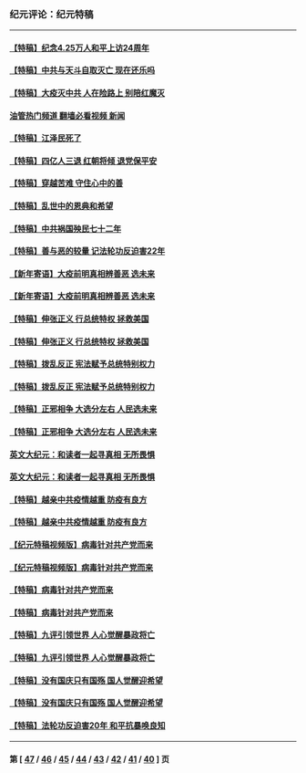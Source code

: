 ### 纪元评论：纪元特稿
---
#### [【特稿】纪念4.25万人和平上访24周年](../../pages/nsc424/n13980883.md?05080330) 
#### [【特稿】中共与天斗自取灭亡 现在还乐吗](../../pages/nsc424/n13897482.md?05080330) 
#### [【特稿】大疫灭中共 人在险路上 别陪红魔灭](../../pages/nsc424/n13890697.md?05080330) 
#### [油管热门频道 翻墙必看视频 新闻](ok?05080330)
#### [【特稿】江泽民死了](../../pages/nsc424/n13876300.md?05080330) 
#### [【特稿】四亿人三退 红朝将倾 退党保平安](../../pages/nsc424/n13794378.md?05080330) 
#### [【特稿】穿越苦难 守住心中的善](../../pages/nsc424/n13784979.md?05080330) 
#### [【特稿】乱世中的恩典和希望](../../pages/nsc424/n13734687.md?05080330) 
#### [【特稿】中共祸国殃民七十二年](../../pages/nsc424/n13272607.md?05080330) 
#### [【特稿】善与恶的较量 记法轮功反迫害22年](../../pages/nsc424/n13086597.md?05080330) 
#### [【新年寄语】大疫前明真相辨善恶 选未来](../../pages/nsc424/n12660855.md?05080330) 
#### [【新年寄语】大疫前明真相辨善恶 选未来](../../pages/nsc424/n12660855.md?05080330) 
#### [【特稿】伸张正义 行总统特权 拯救美国](../../pages/nsc424/n12616806.md?05080330) 
#### [【特稿】伸张正义 行总统特权 拯救美国](../../pages/nsc424/n12616806.md?05080330) 
#### [【特稿】拨乱反正 宪法赋予总统特别权力](../../pages/nsc424/n12598306.md?05080330) 
#### [【特稿】拨乱反正 宪法赋予总统特别权力](../../pages/nsc424/n12598306.md?05080330) 
#### [【特稿】正邪相争 大选分左右 人民选未来](../../pages/nsc424/n12545208.md?05080330) 
#### [【特稿】正邪相争 大选分左右 人民选未来](../../pages/nsc424/n12545208.md?05080330) 
#### [英文大纪元：和读者一起寻真相 无所畏惧](../../pages/nsc424/n12542027.md?05080330) 
#### [英文大纪元：和读者一起寻真相 无所畏惧](../../pages/nsc424/n12542027.md?05080330) 
#### [【特稿】越亲中共疫情越重 防疫有良方](../../pages/nsc424/n12042989.md?05080330) 
#### [【特稿】越亲中共疫情越重 防疫有良方](../../pages/nsc424/n12042989.md?05080330) 
#### [【纪元特稿视频版】病毒针对共产党而来](../../pages/nsc424/n11977328.md?05080330) 
#### [【纪元特稿视频版】病毒针对共产党而来](../../pages/nsc424/n11977328.md?05080330) 
#### [【特稿】病毒针对共产党而来](../../pages/nsc424/n11928818.md?05080330) 
#### [【特稿】病毒针对共产党而来](../../pages/nsc424/n11928818.md?05080330) 
#### [【特稿】九评引领世界 人心觉醒暴政将亡](../../pages/nsc424/n11660496.md?05080330) 
#### [【特稿】九评引领世界 人心觉醒暴政将亡](../../pages/nsc424/n11660496.md?05080330) 
#### [【特稿】没有国庆只有国殇 国人觉醒迎希望](../../pages/nsc424/n11549354.md?05080330) 
#### [【特稿】没有国庆只有国殇 国人觉醒迎希望](../../pages/nsc424/n11549354.md?05080330) 
#### [【特稿】法轮功反迫害20年 和平抗暴唤良知](../../pages/nsc424/n11389135.md?05080330) 

---
#### 第 [ [47](./47.md?05080330) / [46](./46.md?05080330) / [45](./45.md?05080330) / [44](./44.md?05080330) / [43](./43.md?05080330) / [42](./42.md?05080330) / [41](./41.md?05080330) / [40](./40.md?05080330) ] 页
